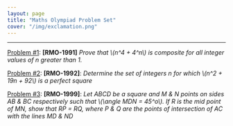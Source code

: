 ```yaml
---
layout: page
title: "Maths Olympiad Problem Set"
cover: "/img/exclamation.png"
---
```


---

[Problem #1](problem-1): **[RMO-1991]** *Prove that \\(n^4 + 4^n\\) is composite for all integer values of n greater than 1.* 

[Problem #2](problem-2): **[RMO-1992]**: *Determine the set of integers n for which \\(n^2 + 19n + 92\\) is a perfect square*

[Problem #3](problem-3): **[RMO-1999]**: *Let ABCD be a square and M & N points on sides AB & BC respectively such that \\(\angle MDN = 45^o\\). If R is the mid point of MN, show that RP = RQ, where P & Q are the points of intersection of AC with the lines MD & ND*
